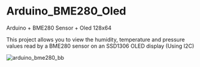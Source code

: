# Arduino_BME280_Oled
Arduino + BME280 Sensor + Oled 128x64

This project allows you to view the humidity, temperature and pressure values ​​read by a BME280 sensor on an SSD1306 OLED display (Using I2C)

![arduino_bme280_bb](https://github.com/user-attachments/assets/2a9d04c5-f900-4c05-9c79-a4b6b069191f)

